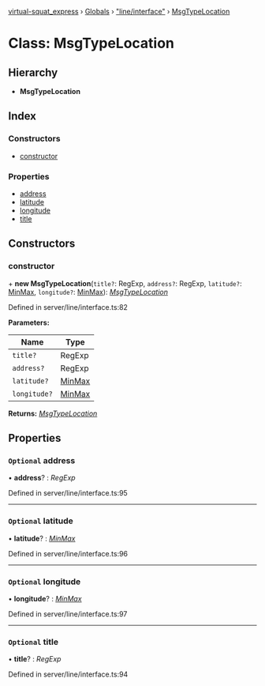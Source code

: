[virtual-squat_express](../README.md) › [Globals](../globals.md) › ["line/interface"](../modules/_line_interface_.md) › [MsgTypeLocation](_line_interface_.msgtypelocation.md)

# Class: MsgTypeLocation

## Hierarchy

* **MsgTypeLocation**

## Index

### Constructors

* [constructor](_line_interface_.msgtypelocation.md#constructor)

### Properties

* [address](_line_interface_.msgtypelocation.md#optional-address)
* [latitude](_line_interface_.msgtypelocation.md#optional-latitude)
* [longitude](_line_interface_.msgtypelocation.md#optional-longitude)
* [title](_line_interface_.msgtypelocation.md#optional-title)

## Constructors

###  constructor

\+ **new MsgTypeLocation**(`title?`: RegExp, `address?`: RegExp, `latitude?`: [MinMax](../modules/_line_interface_.md#minmax), `longitude?`: [MinMax](../modules/_line_interface_.md#minmax)): *[MsgTypeLocation](_line_interface_.msgtypelocation.md)*

Defined in server/line/interface.ts:82

**Parameters:**

Name | Type |
------ | ------ |
`title?` | RegExp |
`address?` | RegExp |
`latitude?` | [MinMax](../modules/_line_interface_.md#minmax) |
`longitude?` | [MinMax](../modules/_line_interface_.md#minmax) |

**Returns:** *[MsgTypeLocation](_line_interface_.msgtypelocation.md)*

## Properties

### `Optional` address

• **address**? : *RegExp*

Defined in server/line/interface.ts:95

___

### `Optional` latitude

• **latitude**? : *[MinMax](../modules/_line_interface_.md#minmax)*

Defined in server/line/interface.ts:96

___

### `Optional` longitude

• **longitude**? : *[MinMax](../modules/_line_interface_.md#minmax)*

Defined in server/line/interface.ts:97

___

### `Optional` title

• **title**? : *RegExp*

Defined in server/line/interface.ts:94
